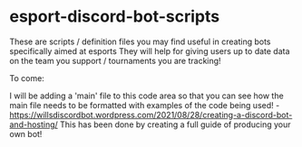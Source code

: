 # esport-discord-bot-scripts
These are scripts / definition files you may find useful in creating bots specifically aimed at esports
They will help for giving users up to date data on the team you support / tournaments you are tracking! 


To come:

I will be adding a 'main' file to this code area so that you can see how the main file needs to be formatted with examples of the code being used! - https://willsdiscordbot.wordpress.com/2021/08/28/creating-a-discord-bot-and-hosting/ This has been done by creating a full guide of producing your own bot!
